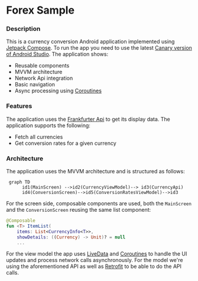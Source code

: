 # Forex Sample

### Description
This is a currency conversion Android application implemented using [Jetpack Compose](https://developer.android.com/jetpack/compose).
To run the app you need to use the latest [Canary version of Android Studio](https://developer.android.com/studio/preview).
The application shows:
* Reusable components
* MVVM architecture
* Network Api integration
* Basic navigation
* Async processing using [Coroutines](https://kotlinlang.org/docs/coroutines-overview.html)
### Features
The application uses the [Frankfurter Api](https://www.frankfurter.app/docs) to get its display data.
The application supports the following:
* Fetch all currencies
* Get conversion rates for a given currency
### Architecture
The application uses the MVVM architecture and is structured as follows:
```mermaid
 graph TD
      id1(MainScreen) -->id2(CurrencyViewModel)--> id3(CurrencyApi)
      id4(ConversionScreen)-->id5(ConversionRatesViewModel)-->id3
```
For the screen side, composable components are used, both the `MainScreen` and the `ConversionScreen` reusing the same list component:
```kotlin
@Composable
fun <T> ItemList(
    items: List<CurrencyInfo<T>>,
    showDetails: ((Currency) -> Unit)? = null
    ...
```
For the view model the app uses [LiveData](https://developer.android.com/topic/libraries/architecture/livedata) and [Coroutines](https://kotlinlang.org/docs/coroutines-overview.html) to handle the UI updates and process network calls asynchronously.
For the model we're using the aforementioned API as well as [Retrofit](https://square.github.io/retrofit/) to be able to do the API calls.